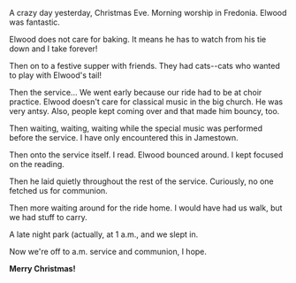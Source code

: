 <html><body><p>A crazy day yesterday, Christmas Eve. Morning worship in Fredonia. Elwood was fantastic.
</p><p>Elwood does not care for baking. It means he has to watch from his tie down and I take forever!
</p><p>Then on to a festive supper with friends. They had cats--cats who wanted to play with Elwood's tail!
</p><p>Then the service... We went early because our ride had to be at choir practice. Elwood doesn't care for classical music in the big church. He was very antsy. Also, people kept coming over and that made him bouncy, too.
</p><p>Then waiting, waiting, waiting while the special music was performed before the service. I have only encountered this in Jamestown.
</p><p>Then onto the service itself. I read. Elwood bounced around. I kept focused on the reading.
</p><p>Then he laid quietly throughout the rest of the service. Curiously, no one fetched us for communion.
</p><p>Then more waiting around for the ride home. I would have had us walk, but we had stuff to carry.
</p><p>A late night park (actually, at 1 a.m., and we slept in.
</p><p>Now we're off to a.m. service and communion, I hope.
</p><p><strong>Merry Christmas!</strong></p></body></html>
